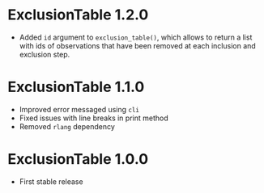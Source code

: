 # ExclusionTable 1.2.0

- Added `id` argument to `exclusion_table()`, which allows to return a list with ids of observations that have been removed at each inclusion and exclusion step.

# ExclusionTable 1.1.0

- Improved error messaged using `cli`
- Fixed issues with line breaks in print method
- Removed `rlang` dependency

# ExclusionTable 1.0.0
- First stable release

